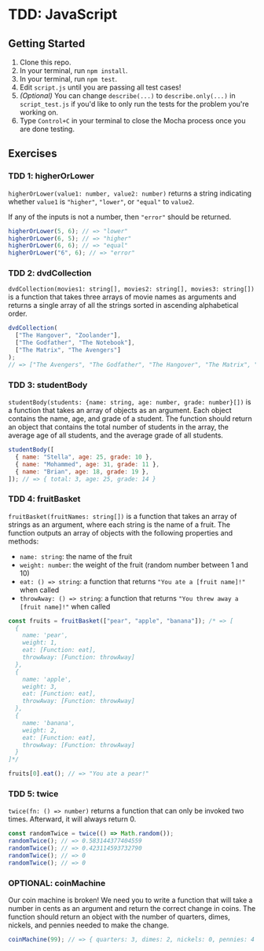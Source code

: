 # TDD: JavaScript

## Getting Started

1. Clone this repo.
2. In your terminal, run `npm install`.
3. In your terminal, run `npm test`.
4. Edit `script.js` until you are passing all test cases!
5. _(Optional)_ You can change `describe(...)` to `describe.only(...)` in `script_test.js` if you'd like to only run the tests for the problem you're working on.
6. Type `Control+C` in your terminal to close the Mocha process once you are done testing.

## Exercises

### TDD 1: higherOrLower

`higherOrLower(value1: number, value2: number)` returns a string indicating whether `value1` is `"higher"`, `"lower"`, or `"equal"` to `value2`.

If any of the inputs is not a number, then `"error"` should be returned.

```js
higherOrLower(5, 6); // => "lower"
higherOrLower(6, 5); // => "higher"
higherOrLower(6, 6); // => "equal"
higherOrLower("6", 6); // => "error"
```

### TDD 2: dvdCollection

`dvdCollection(movies1: string[], movies2: string[], movies3: string[])` is a function that takes three arrays of movie names as arguments and returns a single array of all the strings sorted in ascending alphabetical order.

```js
dvdCollection(
  ["The Hangover", "Zoolander"],
  ["The Godfather", "The Notebook"],
  ["The Matrix", "The Avengers"]
);
// => ["The Avengers", "The Godfather", "The Hangover", "The Matrix", "The Notebook", "Zoolander"]
```

### TDD 3: studentBody

`studentBody(students: {name: string, age: number, grade: number}[])` is a function that takes an array of objects as an argument. Each object contains the name, age, and grade of a student. The function should return an object that contains the total number of students in the array, the average age of all students, and the average grade of all students.

```js
studentBody([
  { name: "Stella", age: 25, grade: 10 },
  { name: "Mohammed", age: 31, grade: 11 },
  { name: "Brian", age: 18, grade: 19 },
]); // => { total: 3, age: 25, grade: 14 }
```

### TDD 4: fruitBasket

`fruitBasket(fruitNames: string[])` is a function that takes an array of strings as an argument, where each string is the name of a fruit. The function outputs an array of objects with the following properties and methods:

- `name: string`: the name of the fruit
- `weight: number`: the weight of the fruit (random number between 1 and 10)
- `eat: () => string`: a function that returns `"You ate a [fruit name]!"` when called
- `throwAway: () => string`: a function that returns `"You threw away a [fruit name]!"` when called

```js
const fruits = fruitBasket(["pear", "apple", "banana"]); /* => [
  {
    name: 'pear',
    weight: 1,
    eat: [Function: eat],
    throwAway: [Function: throwAway]
  },
  {
    name: 'apple',
    weight: 3,
    eat: [Function: eat],
    throwAway: [Function: throwAway]
  },
  {
    name: 'banana',
    weight: 2,
    eat: [Function: eat],
    throwAway: [Function: throwAway]
  }
]*/

fruits[0].eat(); // => "You ate a pear!"
```

### TDD 5: twice

`twice(fn: () => number)` returns a function that can only be invoked two times. Afterward, it will always return 0.

```js
const randomTwice = twice(() => Math.random());
randomTwice(); // => 0.583144377404559
randomTwice(); // => 0.423114593732790
randomTwice(); // => 0
randomTwice(); // => 0
```

### OPTIONAL: coinMachine

Our coin machine is broken! We need you to write a function that will take a number in cents as an argument and return the correct change in coins. The function should return an object with the number of quarters, dimes, nickels, and pennies needed to make the change.

```js
coinMachine(99); // => { quarters: 3, dimes: 2, nickels: 0, pennies: 4 }
```
